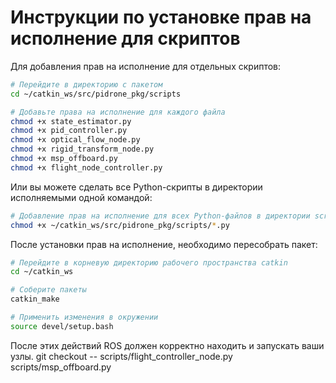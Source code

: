 # Инструкции по установке прав на исполнение для скриптов

Для добавления прав на исполнение для отдельных скриптов:

```bash
# Перейдите в директорию с пакетом
cd ~/catkin_ws/src/pidrone_pkg/scripts

# Добавьте права на исполнение для каждого файла
chmod +x state_estimator.py
chmod +x pid_controller.py
chmod +x optical_flow_node.py
chmod +x rigid_transform_node.py
chmod +x msp_offboard.py
chmod +x flight_node_controller.py
```

Или вы можете сделать все Python-скрипты в директории исполняемыми одной командой:

```bash
# Добавление прав на исполнение для всех Python-файлов в директории scripts
chmod +x ~/catkin_ws/src/pidrone_pkg/scripts/*.py
```

После установки прав на исполнение, необходимо пересобрать пакет:

```bash
# Перейдите в корневую директорию рабочего пространства catkin
cd ~/catkin_ws

# Соберите пакеты
catkin_make

# Применить изменения в окружении
source devel/setup.bash
```

После этих действий ROS должен корректно находить и запускать ваши узлы. 
git checkout -- scripts/flight_controller_node.py scripts/msp_offboard.py